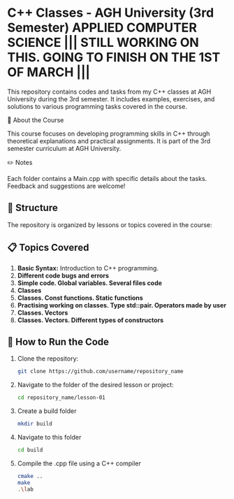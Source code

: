 # C++ Classes - AGH University (3rd Semester) APPLIED COMPUTER SCIENCE ||| STILL WORKING ON THIS. GOING TO FINISH ON THE 1ST OF MARCH |||

This repository contains codes and tasks from my C++ classes at AGH University during the 3rd semester. It includes examples, exercises, and solutions to various programming tasks covered in the course.

📖 About the Course


This course focuses on developing programming skills in C++ through theoretical explanations and practical assignments. It is part of the 3rd semester curriculum at AGH University.

✏️ Notes


Each folder contains a Main.cpp with specific details about the tasks.
Feedback and suggestions are welcome!

## 📂 Structure

The repository is organized by lessons or topics covered in the course:


## 📋 Topics Covered

1. **Basic Syntax:** Introduction to C++ programming.
2. **Different code bugs and errors**
3. **Simple code. Global variables. Several files code**
4. **Classes**
5. **Classes. Const functions. Static functions**
6. **Practising working on classes. Type std::pair. Operators made by user**
7. **Classes. Vectors**
8. **Classes. Vectors. Different types of constructors**


## 🚀 How to Run the Code

1. Clone the repository:
   ```bash
   git clone https://github.com/username/repository_name
2. Navigate to the folder of the desired lesson or project:
   ```bash
   cd repository_name/lesson-01
3. Create a build folder
   ```bash
   mkdir build
4. Navigate to this folder
   ```bash
   cd build
5. Compile the .cpp file using a C++ compiler
   ```bash
   cmake ..
   make
   .\lab
